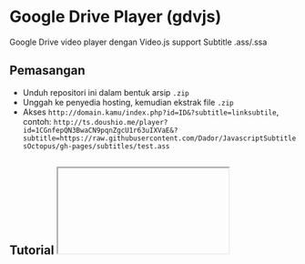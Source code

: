 # Google Drive Player (gdvjs)
Google Drive video player dengan Video.js support Subtitle .ass/.ssa

## Pemasangan
- Unduh repositori ini dalam bentuk arsip `.zip`
- Unggah ke penyedia hosting, kemudian ekstrak file `.zip`
- Akses `http://domain.kamu/index.php?id=ID&?subtitle=linksubtile`, contoh: `http://ts.doushio.me/player?id=1CGnfepQN3BwaCN9pqnZgcU1r63uIXVaE&?subtitle=https://raw.githubusercontent.com/Dador/JavascriptSubtitlesOctopus/gh-pages/subtitles/test.ass`

## Tutorial <iframe>
```html
<iframe src="http://ts.doushio.me/player?id=1CGnfepQN3BwaCN9pqnZgcU1r63uIXVaE&?subtitle=https://raw.githubusercontent.com/Dador/JavascriptSubtitlesOctopus/gh-pages/subtitles/test.ass" frameborder="0" width="100%" height="400" allowfullscreen="allowfullscreen"></iframe>
```
